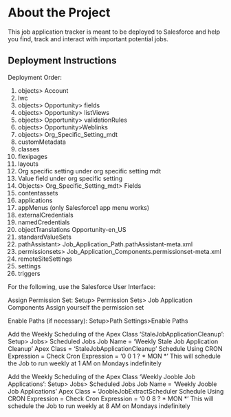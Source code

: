 # About the Project

This job application tracker is meant to be deployed to Salesforce and help you find, track and interact with important potential jobs.

## Deployment Instructions

Deployment Order:
1)	objects> Account
2)	lwc
3)	objects> Opportunity> fields
4)	objects> Opportunity> listViews
5)	objects> Opportunity> validationRules
6)	objects> Opportunity>Weblinks
7)	objects> Org_Specific_Setting_mdt
8)	customMetadata
9)	classes
10)	flexipages
11)	layouts
12)	Org specific setting under org specific setting mdt
13)	Value field under org specific setting
14)	Objects> Org_Specific_Setting_mdt> Fields
15)	contentassets
16)	applications
17)	appMenus (only Salesforce1 app menu works)
18)	externalCredentials
19)	namedCredentials
20)	objectTranslations Opportunity-en_US
21)	standardValueSets 
22)	pathAssistant> Job_Application_Path.pathAssistant-meta.xml
23)	permissionsets> Job_Application_Components.permissionset-meta.xml
24)	remoteSiteSettings
25)	settings
26)	triggers


For the following, use the Salesforce User Interface:

Assign Permission Set:
Setup> Permission Sets> Job Application Components 
	Assign yourself the permission set

Enable Paths (if necessary):
Setup>Path Settings>Enable Paths

Add the Weekly Scheduling of the Apex Class ‘StaleJobApplicationCleanup’:
Setup> Jobs> Scheduled Jobs
	Job Name = ‘Weekly Stale Job Application Cleanup’
	Apex Class = ‘StaleJobApplicationCleanup’
	Schedule Using CRON Expression = Check
	Cron Expression = ‘0 0 1 ? * MON *’
        This will schedule the Job to run weekly at 1 AM on Mondays indefinitely

Add the Weekly Scheduling of the Apex Class ‘Weekly Jooble Job Applications’:
Setup> Jobs> Scheduled Jobs
	Job Name = ‘Weekly Jooble Job Applications’
	Apex Class = ‘JoobleJobExtractScheduler
	Schedule Using CRON Expression = Check
	Cron Expression = ‘0 0 8 ? * MON *’
        This will schedule the Job to run weekly at 8 AM on Mondays indefinitely
